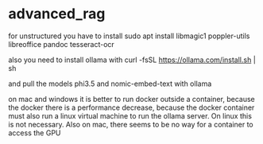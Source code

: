 # advanced_rag

for unstructured you have to install sudo apt install libmagic1 poppler-utils libreoffice pandoc tesseract-ocr

also you need to install ollama with curl -fsSL https://ollama.com/install.sh | sh

and pull the models phi3.5 and nomic-embed-text with ollama

on mac and windows it is better to run docker outside a container, because the docker
there is a performance decrease, because the docker container must also 
run a linux virtual machine to run the ollama server. On linux this is not necessary.
Also on mac, there seems to be no way for a container to access the GPU
